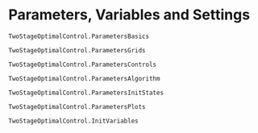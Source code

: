 # Parameters, Variables and Settings

```@docs
TwoStageOptimalControl.ParametersBasics
```

```@docs
TwoStageOptimalControl.ParametersGrids
```

```@docs
TwoStageOptimalControl.ParametersControls
```


```@docs
TwoStageOptimalControl.ParametersAlgorithm
```


```@docs
TwoStageOptimalControl.ParametersInitStates
```

```@docs
TwoStageOptimalControl.ParametersPlots
```

```@docs
TwoStageOptimalControl.InitVariables
```